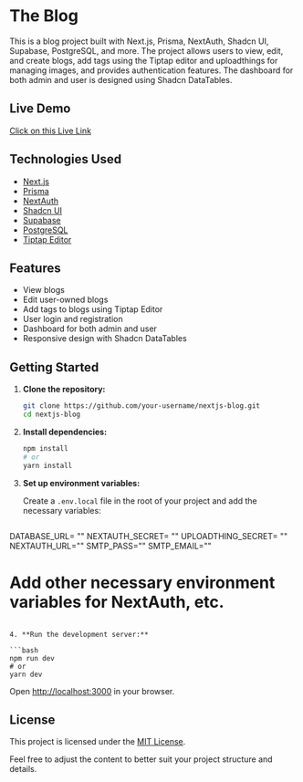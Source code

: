 # The Blog

This is a blog project built with Next.js, Prisma, NextAuth, Shadcn UI, Supabase, PostgreSQL, and more. The project allows users to view, edit, and create blogs, add tags using the Tiptap editor and uploadthings for managing images, and provides authentication features. The dashboard for both admin and user is designed using Shadcn DataTables.

## Live Demo
[Click on this Live Link](https://theblogs-ecru.vercel.app/)
## Technologies Used

- [Next.js](https://nextjs.org/)
- [Prisma](https://www.prisma.io/)
- [NextAuth](https://next-auth.js.org/)
- [Shadcn UI](https://ui.shadcn.com/)
- [Supabase](https://supabase.com/)
- [PostgreSQL](https://www.postgresql.org/)
- [Tiptap Editor](https://tiptap.dev/)


## Features

- View blogs
- Edit user-owned blogs
- Add tags to blogs using Tiptap Editor
- User login and registration
- Dashboard for both admin and user
- Responsive design with Shadcn DataTables

## Getting Started

1. **Clone the repository:**

   ```bash
   git clone https://github.com/your-username/nextjs-blog.git
   cd nextjs-blog
   ```

2. **Install dependencies:**

   ```bash
   npm install
   # or
   yarn install
   ```

3. **Set up environment variables:**

   Create a `.env.local` file in the root of your project and add the necessary variables:

   ```env
 DATABASE_URL= ""
NEXTAUTH_SECRET= ""
UPLOADTHING_SECRET= ""
NEXTAUTH_URL=""
SMTP_PASS=""
SMTP_EMAIL=""
   # Add other necessary environment variables for NextAuth, etc.
   ```

4. **Run the development server:**

   ```bash
   npm run dev
   # or
   yarn dev
   ```

   Open [http://localhost:3000](http://localhost:3000) in your browser.

## License

This project is licensed under the [MIT License](LICENSE).

Feel free to adjust the content to better suit your project structure and details.
